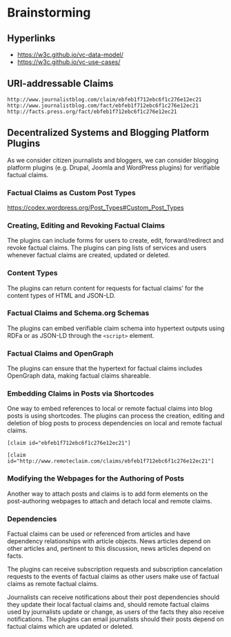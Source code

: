 # Brainstorming

## Hyperlinks

- https://w3c.github.io/vc-data-model/
- https://w3c.github.io/vc-use-cases/

## URI-addressable Claims
`http://www.journalistblog.com/claim/ebfeb1f712ebc6f1c276e12ec21`
`http://www.journalistblog.com/fact/ebfeb1f712ebc6f1c276e12ec21`
`http://facts.press.org/fact/ebfeb1f712ebc6f1c276e12ec21`

## Decentralized Systems and Blogging Platform Plugins
As we consider citizen journalists and bloggers, we can consider blogging platform plugins (e.g. Drupal, Joomla and WordPress plugins) for verifiable factual claims.

### Factual Claims as Custom Post Types
https://codex.wordpress.org/Post_Types#Custom_Post_Types

### Creating, Editing and Revoking Factual Claims
The plugins can include forms for users to create, edit, forward/redirect and revoke factual claims. The plugins can ping lists of services and users whenever factual claims are created, updated or deleted.

### Content Types
The plugins can return content for requests for factual claims’ for the content types of HTML and JSON-LD.

### Factual Claims and Schema.org Schemas
The plugins can embed verifiable claim schema into hypertext outputs using RDFa or as JSON-LD through the `<script>` element.

### Factual Claims and OpenGraph
The plugins can ensure that the hypertext for factual claims includes OpenGraph data, making factual claims shareable.

### Embedding Claims in Posts via Shortcodes
One way to embed references to local or remote factual claims into blog posts is using shortcodes. The plugins can process the creation, editing and deletion of blog posts to process dependencies on local and remote factual claims. 

`[claim id="ebfeb1f712ebc6f1c276e12ec21"]`

`[claim id="http://www.remoteclaim.com/claims/ebfeb1f712ebc6f1c276e12ec21"]`

### Modifying the Webpages for the Authoring of Posts
Another way to attach posts and claims is to add form elements on the post-authoring webpages to attach and detach local and remote claims.

### Dependencies
Factual claims can be used or referenced from articles and have dependency relationships with article objects. News articles depend on other articles and, pertinent to this discussion, news articles depend on facts.

The plugins can receive subscription requests and subscription cancelation requests to the events of factual claims as other users make use of factual claims as remote factual claims.

Journalists can receive notifications about their post dependencies should they update their local factual claims and, should remote factual claims used by journalists update or change, as users of the facts they also receive notifications. The plugins can email journalists should their posts depend on factual claims which are updated or deleted.
